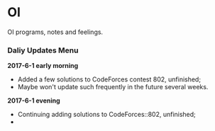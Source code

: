 # OI

OI programs, notes and feelings.




### Daliy Updates Menu

**2017-6-1 early morning**
- Added a few solutions to CodeForces contest 802, unfinished;
- Maybe won't update such frequently in the future several weeks.

**2017-6-1 evening**

- Continuing adding solutions to CodeForces::802, unfinished;
- ​